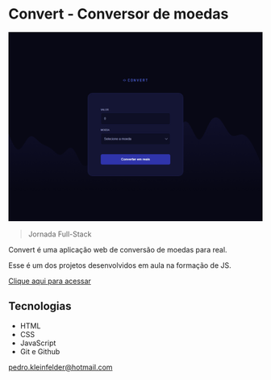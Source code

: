 # Convert - Conversor de moedas

![preview](./.github/preview.png)

> Jornada Full-Stack

Convert é uma aplicação web de conversão de moedas para real.

Esse é um dos projetos desenvolvidos em aula na formação de JS.

[Clique aqui para acessar](https://pedro-k.github.io/Convert/)

## Tecnologias

- HTML
- CSS
- JavaScript
- Git e Github

pedro.kleinfelder@hotmail.com